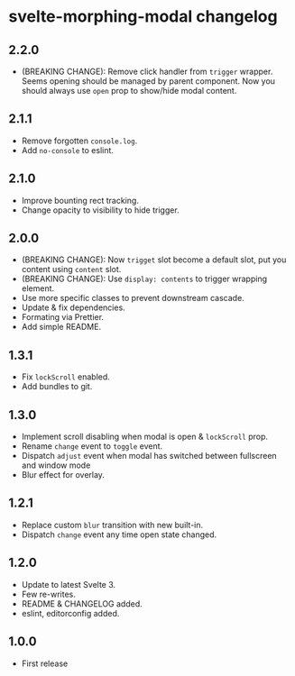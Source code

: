 # svelte-morphing-modal changelog

## 2.2.0
* (BREAKING CHANGE): Remove click handler from `trigger` wrapper. Seems opening should be managed by parent component. Now you should always use `open` prop to show/hide modal content.

## 2.1.1
* Remove forgotten `console.log`.
* Add `no-console` to eslint.

## 2.1.0
* Improve bounting rect tracking.
* Change opacity to visibility to hide trigger.

## 2.0.0
* (BREAKING CHANGE): Now `trigget` slot become a default slot, put you content using `content` slot.
* (BREAKING CHANGE): Use `display: contents` to trigger wrapping element.
* Use more specific classes to prevent downstream cascade. 
* Update & fix dependencies.
* Formating via Prettier.
* Add simple README.

## 1.3.1
* Fix `lockScroll` enabled.
* Add bundles to git.

## 1.3.0
* Implement scroll disabling when modal is open & `lockScroll` prop.
* Rename `change` event to `toggle` event.
* Dispatch `adjust` event when modal has switched between fullscreen and window mode
* Blur effect for overlay.

## 1.2.1
* Replace custom `blur` transition with new built-in. 
* Dispatch `change` event any time open state changed.

## 1.2.0
* Update to latest Svelte 3.
* Few re-writes.
* README & CHANGELOG added.
* eslint, editorconfig added.

## 1.0.0

* First release
